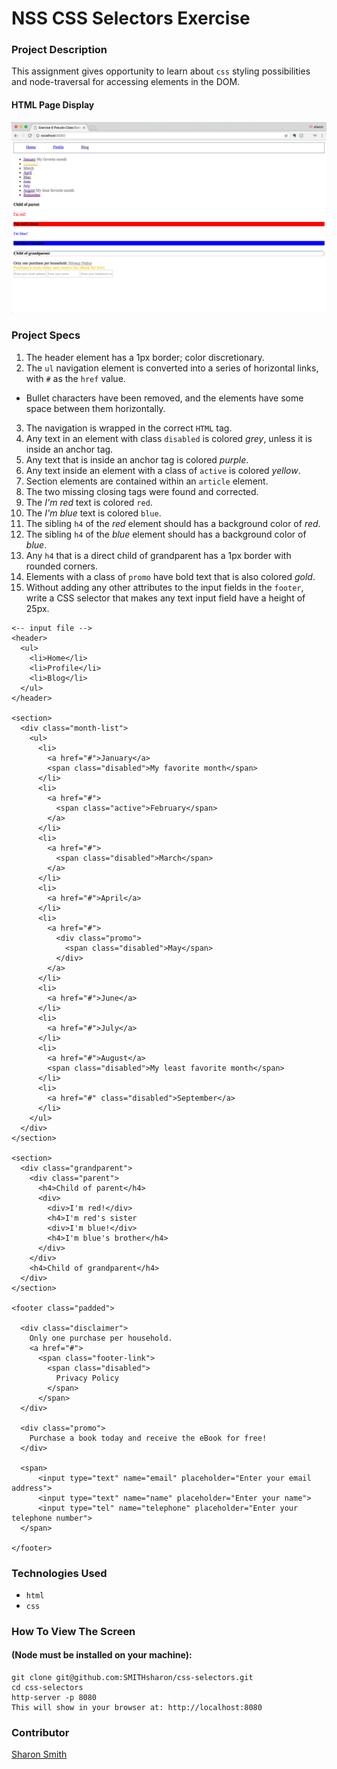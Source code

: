 # NSS CSS Selectors Exercise

### Project Description 
This assignment gives opportunity to learn about `css` styling possibilities and node-traversal for accessing elements in the DOM. 
#### HTML Page Display
![CSS Selectors Output Screen](https://raw.githubusercontent.com/SMITHsharon/css-selectors/screen/screen/CSS%20Selectors%20Screen%20Grab.png)

### Project Specs
1. The header element has a 1px border; color discretionary.
2. The `ul` navigation element is converted into a series of horizontal links, with `#` as the `href` value. 
- Bullet characters have been removed, and the elements have some space between them horizontally.
3. The navigation is wrapped in the correct `HTML` tag.
4. Any text in an element with class `disabled` is colored *grey*, unless it is inside an anchor tag. 
5. Any text that is inside an anchor tag is colored *purple*.
6. Any text inside an element with a class of `active` is colored *yellow*.
7. Section elements are contained within an `article` element.
8. The two missing closing tags were found and corrected.
9. The *I'm red* text is colored `red`. 
10. The *I'm blue* text is colored `blue`. 
11. The sibling `h4` of the *red* element should has a background color of *red*.
12. The sibling `h4` of the *blue* element should has a background color of *blue*.
13. Any `h4` that is a direct child of grandparent has a 1px border with rounded corners.
14. Elements with a class of `promo` have bold text that is also colored *gold*.
15. Without adding any other attributes to the input fields in the `footer`, write a CSS selector that makes any text input field have a height of 25px.

```
<-- input file -->
<header>
  <ul>
    <li>Home</li>
    <li>Profile</li>
    <li>Blog</li>
  </ul>
</header>

<section>
  <div class="month-list">
    <ul>
      <li>
        <a href="#">January</a>
        <span class="disabled">My favorite month</span>
      </li>
      <li>
        <a href="#">
          <span class="active">February</span>
        </a>
      </li>
      <li>
        <a href="#">
          <span class="disabled">March</span>
        </a>
      </li>
      <li>
        <a href="#">April</a>
      </li>
      <li>
        <a href="#">
          <div class="promo">
            <span class="disabled">May</span>
          </div>
        </a>
      </li>
      <li>
        <a href="#">June</a>
      </li>
      <li>
        <a href="#">July</a>
      </li>
      <li>
        <a href="#">August</a>
        <span class="disabled">My least favorite month</span>
      </li>
      <li>
        <a href="#" class="disabled">September</a>
      </li>
    </ul>
  </div>
</section>

<section>
  <div class="grandparent">
    <div class="parent">
      <h4>Child of parent</h4>
      <div>
        <div>I'm red!</div>
        <h4>I'm red's sister
        <div>I'm blue!</div>
        <h4>I'm blue's brother</h4>
      </div>
    </div>
    <h4>Child of grandparent</h4>
  </div>
</section>

<footer class="padded">

  <div class="disclaimer">
    Only one purchase per household. 
    <a href="#">
      <span class="footer-link">
        <span class="disabled">
          Privacy Policy
        </span>
      </span>
  </div>

  <div class="promo">
    Purchase a book today and receive the eBook for free!
  </div>

  <span>
      <input type="text" name="email" placeholder="Enter your email address">
      <input type="text" name="name" placeholder="Enter your name">
      <input type="tel" name="telephone" placeholder="Enter your telephone number">
  </span>

</footer>
```


### Technologies Used
- `html`
- `css`


### How To View The Screen 
#### (Node must be installed on your machine):
```
git clone git@github.com:SMITHsharon/css-selectors.git
cd css-selectors
http-server -p 8080
This will show in your browser at: http://localhost:8080
```


### Contributor
[Sharon Smith](https://github.com/SMITHsharon)
